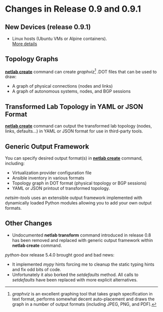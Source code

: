 # Changes in Release 0.9 and 0.9.1

## New Devices (release 0.9.1)

* Linux hosts (Ubuntu VMs or Alpine containers).\
  [More details](../platforms.md)

## Topology Graphs

[**netlab create**](../netlab/create.md) command can create *graphviz*[^1] .DOT files that can be used to draw:

* A graph of physical connections (nodes and links)
* A graph of autonomous systems, nodes, and BGP sessions

[^1]: *graphviz* is an excellent graphing tool that takes graph specification in text format, performs somewhat decent auto-placement and draws the graph in a number of output formats (including JPEG, PNG, and PDF).

## Transformed Lab Topology in YAML or JSON Format

[**netlab create**](../netlab/create.md) command can output the transformed lab topology (nodes, links, defaults...) in YAML or JSON format for use in third-party tools.

## Generic Output Framework

You can specify desired output format(s) in [**netlab create**](../netlab/create.md) command, including:

* Virtualization provider configuration file
* Ansible inventory in various formats
* Topology graph in DOT format (physical topology or BGP sessions)
* YAML or JSON printout of transformed topology.

*netsim-tools* uses an extensible output framework implemented with dynamically loaded Python modules allowing you to add your own output formats.

## Other Changes

* Undocumented **netlab transform** command introduced in release 0.8 has been removed and replaced with generic output framework within **netlab create** command.

*python-box* release 5.4.0 brought good and bad news:

* It implemented *mypy* hints forcing me to cleanup the static typing hints and fix odd bits of code.
* Unfortunately it also borked the *setdefaults* method. All calls to *setdefaults* have been replaced with more explicit alternatives.
